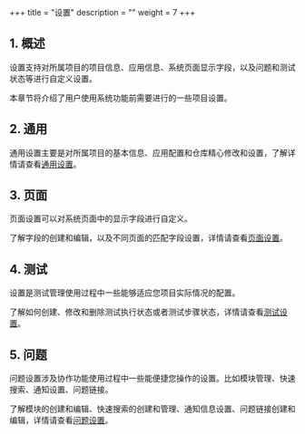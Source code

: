 +++
title = "设置"
description = ""
weight = 7
+++

## 1. 概述

设置支持对所属项目的项目信息、应用信息、系统页面显示字段，以及问题和测试状态等进行自定义设置。

本章节将介绍了用户使用系统功能前需要进行的一些项目设置。

## 2. 通用

通用设置主要是对所属项目的基本信息、应用配置和仓库精心修改和设置，了解详情请查看[通用设置](./common)。

## 3. 页面

页面设置可以对系统页面中的显示字段进行自定义。

了解字段的创建和编辑，以及不同页面的匹配字段设置，详情请查看[页面设置](./pages)。

## 4. 测试

设置是测试管理使用过程中一些能够适应您项目实际情况的配置。

了解如何创建、修改和删除测试执行状态或者测试步骤状态，详情请查看[测试设置](./test)。

## 5. 问题

问题设置涉及协作功能使用过程中一些能便捷您操作的设置。比如模块管理、快速搜索、通知设置、问题链接。

了解模块的创建和编辑、快速搜索的创建和管理、通知信息设置、问题链接创建和编辑，详情请查看[问题设置](./questions)。
